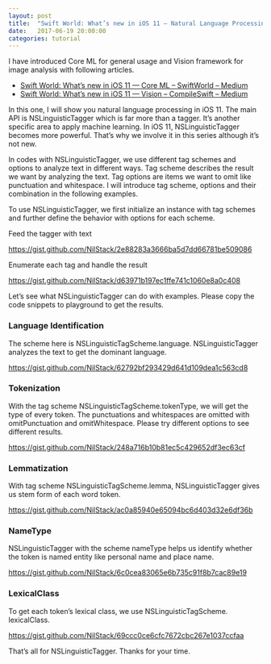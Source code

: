 ```yaml
---
layout: post
title:  "Swift World: What’s new in iOS 11 — Natural Language Processing"
date:   2017-06-19 20:00:00
categories: tutorial
---
```


I have introduced Core ML for general usage and Vision framework for image analysis with following articles.

* [Swift World: What’s new in iOS 11 — Core ML – SwiftWorld – Medium](https://medium.com/@NilStack/whats-new-in-ios-11-core-ml-44555927d750)
* [Swift World: What’s new in iOS 11 — Vision – CompileSwift – Medium](https://medium.com/@NilStack/swift-world-whats-new-in-ios-11-vision-456ba4156bad)

In this one, I will show you natural language processing in iOS 11. The main API is NSLinguisticTagger which is far more than a tagger. It’s another specific area to apply machine learning. In iOS 11, NSLinguisticTagger becomes more powerful. That’s why we involve it in this series although it’s not new.

In codes with NSLinguisticTagger, we use different tag schemes and options to analyze text in different ways. Tag scheme describes the result we want by analyzing the text. Tag options are items we want to omit like punctuation and whitespace. I will introduce tag scheme, options and their combination in the following examples.

To use NSLinguisticTagger, we first initialize an instance with tag schemes and further define the behavior with options for each scheme.

<script src="https://gist.github.com/NilStack/6ce3c3c0d35eb7c98ded504d557b9d89.js"></script>

Feed the tagger with text

https://gist.github.com/NilStack/2e88283a3666ba5d7dd66781be509086

Enumerate each tag and handle  the result

https://gist.github.com/NilStack/d63971b197ec1ffe741c1060e8a0c408

Let’s see what NSLinguisticTagger can do with examples. Please copy the code snippets to playground to get the results.

### Language Identification

The scheme here is NSLinguisticTagScheme.language. NSLinguisticTagger analyzes the text to get the dominant language.

https://gist.github.com/NilStack/62792bf293429d641d109dea1c563cd8

### Tokenization

With the tag scheme NSLinguisticTagScheme.tokenType, we will get the type of every token. The punctuations and whitespaces are omitted with omitPunctuation and omitWhitespace. Please try different options to see different results.

https://gist.github.com/NilStack/248a716b10b81ec5c429652df3ec63cf

### Lemmatization

With tag scheme NSLinguisticTagScheme.lemma, NSLinguisticTagger gives us stem form of each word token.

https://gist.github.com/NilStack/ac0a85940e65094bc6d403d32e6df36b

### NameType

NSLinguisticTagger with the scheme nameType helps us identify whether the token is named entity like personal name and place name.  

https://gist.github.com/NilStack/6c0cea83065e6b735c91f8b7cac89e19

### LexicalClass

To get each token’s lexical class, we use  NSLinguisticTagScheme. lexicalClass.

https://gist.github.com/NilStack/69ccc0ce6cfc7672cbc267e1037ccfaa

That’s all for NSLinguisticTagger. Thanks for your time.
